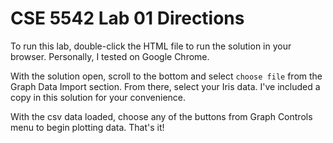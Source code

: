 # CSE 5542 Lab 01 Directions

To run this lab, double-click the HTML file to run the solution in
your browser. Personally, I tested on Google Chrome.

With the solution open, scroll to the bottom and select `choose file`
from the Graph Data Import section. From there, select your Iris data.
I've included a copy in this solution for your convenience.

With the csv data loaded, choose any of the buttons from Graph Controls
menu to begin plotting data. That's it!
